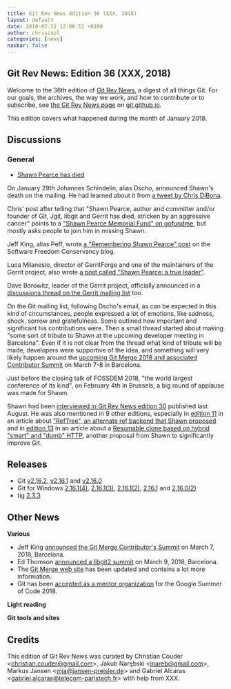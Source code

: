 ```yaml
---
title: Git Rev News Edition 36 (XXX, 2018)
layout: default
date: 2018-02-21 12:06:51 +0100
author: chriscool
categories: [news]
navbar: false
---
```


## Git Rev News: Edition 36 (XXX, 2018)

Welcome to the 36th edition of [Git Rev News](https://git.github.io/rev_news/rev_news/),
a digest of all things Git. For our goals, the archives, the way we work, and how to contribute or to
subscribe, see [the Git Rev News page](https://git.github.io/rev_news/rev_news/) on [git.github.io](http://git.github.io).

This edition covers what happened during the month of January 2018.

## Discussions

### General

* [Shawn Pearce has died](https://public-inbox.org/git/nycvar.QRO.7.76.6.1801291031040.35@ZVAVAG-6OXH6DA.rhebcr.pbec.zvpebfbsg.pbz/)

On January 29th Johannes Schindelin, alias Dscho, announced Shawn's
death on the mailing. He had learned about it from
[a tweet by Chris DiBona](https://twitter.com/cdibona/status/957822400518696960).

Chris' post after telling that "Shawn Pearce, author and committer
and/or founder of Git, Jgit, libgit and Gerrit has died, stricken by
an aggressive cancer" points to a
["Shawn Pearce Memorial Fund" on gofundme](https://www.gofundme.com/shawn-pearce-memorial-fund),
but mostly asks people to join him in missing Shawn.

Jeff King, alias Peff, wrote
[a "Remembering Shawn Pearce" post](https://sfconservancy.org/blog/2018/jan/30/shawn-pearce/)
on the Software Freedom Conservancy blog.

Luca Milanesio, director of GerritForge and one of the maintainers of the Gerrit project, also wrote
[a post called "Shawn Pearce: a true leader"](https://gitenterprise.me/2018/01/30/shawn-pearce-a-true-leader/).

Dave Borowitz, leader of the Gerrit project, officially announced in a [discussions thread on the Gerrit mailing list](https://groups.google.com/forum/#!topic/repo-discuss/B4P7G1YirdM/discussion) too.

On the Git mailing list, following Dscho's email, as can be expected
in this kind of circumstances, people expressed a lot of emotions,
like sadness, shock, sorrow and gratefulness. Some outlined how
important and significant his contributions were. Then a small thread
started about making "some sort of tribute to Shawn at the upcoming
developer meeting in Barcelona". Even if it is not clear from the
thread what kind of tribute will be made, developers were supportive
of the idea, and something will very likely happen around the
[upcoming Git Merge 2018 and associated Contributor Summit](https://git-merge.com/)
on March 7-8 in Barcelona.

Just before the closing talk of FOSSDEM 2018, "the world largest
conference of its kind", on February 4th in Brussels, a big round of
applause was made for Shawn.

Shawn had been [interviewed in Git Rev News edition 30](https://git.github.io/rev_news/2017/08/16/edition-30/)
published last August. He was also mentioned in 9 other editions, especially in
[edition 11](https://git.github.io/rev_news/2016/01/13/edition-11/) in an article about
["RefTree", an alternate ref backend that Shawn proposed](https://public-inbox.org/git/CAJo=hJvnAPNAdDcAAwAvU9C4RVeQdoS3Ev9WTguHx4fD0V_nOg@mail.gmail.com/)
and in [edition 13](https://git.github.io/rev_news/2016/03/16/edition-13/)
in an article about a [Resumable clone based on hybrid "smart" and "dumb" HTTP](https://public-inbox.org/git/CAJo=hJtHgE_vye_1sPTDsvJ0X=Cs72HKLgRH8btpW-pMrDdk9g@mail.gmail.com/), another proposal from Shawn to significantly improve Git.

<!---
### Reviews
-->

<!---
### Support
-->

<!---
## Developer Spotlight:
-->

## Releases

* Git [v2.16.2](https://public-inbox.org/git/xmqqinaw7rat.fsf@gitster-ct.c.googlers.com),
[v2.16.1](https://public-inbox.org/git/xmqqy3kqmoax.fsf@gitster.mtv.corp.google.com) and
[v2.16.0](https://public-inbox.org/git/xmqqfu73r9tf.fsf@gitster.mtv.corp.google.com)
* Git for Windows [2.16.1(4)](https://public-inbox.org/git/20180207200157.17672-1-johannes.schindelin@gmx.de),
[2.16.1(3)](https://public-inbox.org/git/20180206153802.14064-1-johannes.schindelin@gmx.de),
[2.16.1(2)](https://public-inbox.org/git/0MFuWk-1eTyyv270g-00EthZ@mail.gmx.com),
[2.16.1](https://public-inbox.org/git/20180122170959.12528-1-johannes.schindelin@gmx.de) and
[2.16.0(2)](https://public-inbox.org/git/20180118222154.15784-1-johannes.schindelin@gmx.de)
* tig [2.3.3](https://public-inbox.org/git/CAFuPQ1L7AKp5UXzLxUhFWkmK2HPRZhOMbapqdT7bCpbHSHkUow@mail.gmail.com)

## Other News

__Various__

* Jeff King [announced the Git Merge Contributor's Summit](https://public-inbox.org/git/20180119001034.GA29172@sigill.intra.peff.net/)
on March 7, 2018, Barcelona.
* Ed Thomson [announced a libgit2 summit](https://public-inbox.org/git/CA+WKDT0rB0XV-99bnYYH7A7=a7doL2fqFR=FOq2DFuczUb9xDw@mail.gmail.com/)
on March 9, 2018, Barcelona.
* The [Git Merge web site](https://git-merge.com) has been updated and contains a lot more information. 
* Git has been [accepted as a mentor organization](https://public-inbox.org/git/CAP8UFD0Qqf23Ya3BP4oL641G+EsZ9pP17iKpSEV4JFsEbEPPKQ@mail.gmail.com/) for the Google Summer of Code 2018.

__Light reading__


__Git tools and sites__


## Credits

This edition of Git Rev News was curated by
Christian Couder &lt;<christian.couder@gmail.com>&gt;,
Jakub Narębski &lt;<jnareb@gmail.com>&gt;,
Markus Jansen &lt;<mja@jansen-preisler.de>&gt; and
Gabriel Alcaras &lt;<gabriel.alcaras@telecom-paristech.fr>&gt;
with help from XXX.
